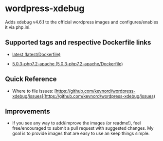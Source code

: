# wordpress-xdebug
Adds xdebug v4.6.1 to the official wordpress images and configures/enables it via php.ini.

## Supported tags and respective Dockerfile links
- [latest (latest/Dockerfile)](https://github.com/kevnord/wordpress-xdebug/blob/master/latest/Dockerfile)

- [5.0.3-php7.2-apache (5.0.3-php7.2-apache/Dockerfile)](https://github.com/kevnord/wordpress-xdebug/blob/master/5.0.3-php7.2-apache/Dockerfile)

## Quick Reference

- Where to file issues:
[https://github.com/kevnord/wordpress-xdebug/issues](https://github.com/kevnord/wordpress-xdebug/issues)

## Improvements

- If you see any way to add/improve the images (or readme!), feel free/encouraged to submit a pull request with suggested changes. My goal is to provide images that are easy to use an keep things simple.
